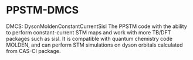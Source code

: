 # PPSTM-DMCS
DMCS: DysonMoldenConstantCurrentSisl
The PPSTM code with the ability to perform constant-current STM maps and work with more TB/DFT packages such as sisl. It is compatible with quantum chemistry code MOLDEN, and can perform STM simulations on dyson orbitals calculated from CAS-CI package.
